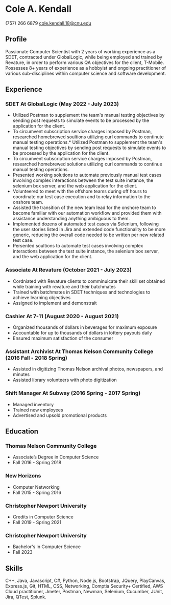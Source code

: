 # Cole A. Kendall
(757) 266 6879
cole.kendall.18@cnu.edu

## Profile
Passionate Computer Scientist with 2 years of working experience as a SDET, contracted under GlobalLogic, while being employed and trained by Revature, in order to perform various QA objectives for the client, T-Mobile. Possesses 8+ years of experience as a hobbyist and ongoing practitioner of various sub-disciplines within computer science and software development.

## Experience

### SDET At GlobalLogic (May 2022 - July 2023)
* Utilized Postman to supplement the team's manual testing objectives by sending post requests to simulate events to be processed by the application for the client.
* To circumvent subscription service charges imposed by Postman, researched homebrewed soultions utilizing curl commands to continute manual testing operations.* Utilized Postman to supplement the team's manual testing objectives by sending post requests to simulate events to be processed by the application for the client.
* To circumvent subscription service charges imposed by Postman, researched homebrewed solutions utilizing curl commands to continue manual testing operations.
* Presented working solutions to automate previously manual test cases involving complex interactions between the test suite instance, the selenium box server, and the web application for the client.
* Volunteered to meet with the offshore teams during off hours to coordinate our test case execution and to relay information to the onshore team.
* Assisted the transition of the new team lead for the onshore team to become familiar with our automation workflow and provided them with assistance understanding anything ambiguous to them.
* Implemented dozens of automated test cases via Selenium, following the user stories listed in Jira and extended code functionality to be more generic, reducing the overall code needed to be written per new related test case.
* Persented soultions to automate test cases involving complex interactions between the test suite instance, the selenium box server, and the web application for the client.

### Associate At Revature (October 2021 - July 2023)
* Cordniated with Revature clients to comminuicate their skill set obtained while training with revature and their batchmates
* Trained with batchmates in SDET techniques and technologies to achieve learning objectives
* Assigned to implement and demonstrait
 
### Cashier At 7-11 (August 2020 - August 2021)
* Organized thousands of dollars in beverages for maximum exposure
* Accountable for up to thousands of dollars in lottery payouts daily 
* Ensured maximum satisfaction of the consumer

### Assistant Archivist At Thomas Nelson Community College (2016 Fall  -  2018 Spring)
* Assisted in digitizing Thomas Nelson archival photos, newspapers, and minutes
* Assisted library volunteers with photo digitization

### Shift Manager At Subway (2016 Spring - 2017 Spring)
* Managed inventory
* Trained new employees
* Advertised and upsold promotional products
         
## Education

### Thomas Nelson Community College 
* Associate’s Degree in Computer Science
* Fall 2016 - Spring 2018
 
### New Horizons 
* Computer Networking 
* Fall 2015 - Spring 2016

### Christopher Newport University 
* Credits in Computer Science
* Fall 2019 - Spring 2021

### Christopher Newport University 
* Bachelor's in Computer Science
* Fall 2023

## Skills
C++,  Java,  Javascript,  C#,  Python, Node.js,  Bootstrap,  JQuery,  PlayCanvas,  Express.js, Git,  HTML,  CSS,  Networking, Comptia Security+ Certified, AWS Cloud practitioner, Jmeter, Postman, Newman, Selenium, Cucumber, JUnit, Jira, QTest, Splunk.

